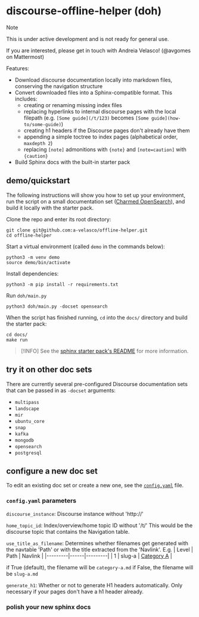 # discourse-offline-helper (doh)

> [!NOTE]
> This is under active development and is not ready for general use.
> 
> If you are interested, please get in touch with Andreia Velasco! (@avgomes on Mattermost)

Features:
* Download discourse documentation locally into markdown files, conserving the navigation structure
* Convert downloaded files into a Sphinx-compatible format. This includes:
  * creating or renaming missing index files
  * replacing hyperlinks to internal discourse pages with the local filepath (e.g. `[Some guide](/t/123)` becomes `[Some guide](how-to/some-guide)`)
  * creating h1 headers if the Discourse pages don't already have them
  * appending a simple toctree to index pages (alphabetical order, `maxdepth 2`)
  * replacing `[note]` admonitions with `{note}` and `[note=caution]` with `{caution}`
* Build Sphinx docs with the built-in starter pack

## demo/quickstart

The following instructions will show you how to set up your environment, run the script on a small documentation set ([Charmed OpenSearch](https://charmhub.io/opensearch)), and build it locally with the starter pack.

Clone the repo and enter its root directory:
```
git clone git@github.com:a-velasco/offline-helper.git
cd offline-helper
```

Start a virtual environment (called `demo` in the commands below):
```
python3 -m venv demo
source demo/bin/activate
```

Install dependencies:
```
python3 -m pip install -r requirements.txt
```

Run `doh/main.py`
```
python3 doh/main.py -docset opensearch
```

When the script has finished running, `cd` into the `docs/` directory and build the starter pack:
```
cd docs/
make run
```
>[!INFO]
> See the [sphinx starter pack's README](https://github.com/canonical/sphinx-docs-starter-pack/blob/main/README.rst) for more information.

## try it on other doc sets

There are currently several pre-configured Discourse documentation sets that can be passed in as `-docset` arguments:
* `multipass`
* `landscape`
* `mir`
* `ubuntu_core`
* `snap`
* `kafka`
* `mongodb`
* `opensearch`
* `postgresql`

## configure a new doc set 

To edit an existing doc set or create a new one, see the [`config.yaml`](doh/config.yaml) file.

### `config.yaml` parameters

`discourse_instance`: Discourse instance without 'http://'

`home_topic_id`: Index/overview/home topic ID without '/t/'
This would be the discourse topic that contains the Navigation table.

`use_title_as_filename`: Determines whether filenames get generated with the navtable 'Path' or with the title extracted from the 'Navlink'.
E.g. 
| Level   | Path | Navlink |
|---------|------|---------|
| 1 | slug-a   | [Category A](/t/123) |

if True (default), the filename will be `category-a.md`
if False, the filename will be `slug-a.md`

`generate_h1`: Whether or not to generate H1 headers automatically. 
Only necessary if your pages don't have a h1 header already.

### polish your new sphinx docs


